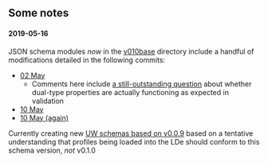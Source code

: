 ## Some notes
#### 2019-05-16
JSON schema modules *now* in the [v010base](https://github.com/CECSpecialistI/UWLibCatProfiles/tree/master/uwSchemas/v010base) directory include a handful of modifications detailed in the following commits:
- [02 May](https://github.com/CECSpecialistI/UWLibCatProfiles/commit/c005f101343fda9335a9a4bb5c58a9162b51730e)
   - Comments here include [a still-outstanding question](https://github.com/CECSpecialistI/UWLibCatProfiles/commit/c005f101343fda9335a9a4bb5c58a9162b51730e#r33395969) about whether dual-type properties are actually functioning as expected in validation
- [10 May](https://github.com/CECSpecialistI/UWLibCatProfiles/commit/2d8262a876accc4cd9b1461dac4857c0598d28bc)
- [10 May (again)](https://github.com/CECSpecialistI/UWLibCatProfiles/commit/ee1d95ddc020afd5a582a49699e0104cea09fb73)

Currently creating new [UW schemas based on v0.0.9](https://github.com/CECSpecialistI/UWLibCatProfiles/tree/master/uwSchemas/v009base) based on a tentative understanding that profiles being loaded into the LDe should conform to this schema version, *not* v0.1.0

